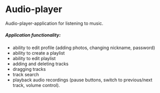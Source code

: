 # Audio-player
Audio-player-application for listening to music.
##### Application functionality:

* ability to edit profile (adding photos, changing nickname, password)
* ability to create a playlist
* ability to edit playlist
* adding and deleting tracks
* dragging tracks
* track search
* playback audio recordings (pause buttons, switch to previous/next track, volume control).


